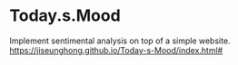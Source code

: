 # Today.s.Mood
Implement sentimental analysis on top of a simple website.
https://jiseunghong.github.io/Today-s-Mood/index.html#
